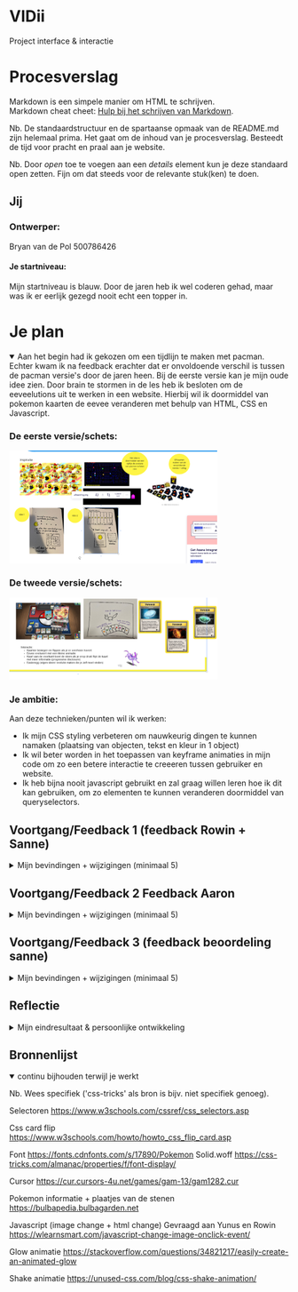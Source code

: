 # VIDii
Project interface &amp; interactie




# Procesverslag
Markdown is een simpele manier om HTML te schrijven.  
Markdown cheat cheet: [Hulp bij het schrijven van Markdown](https://github.com/adam-p/markdown-here/wiki/Markdown-Cheatsheet).

Nb. De standaardstructuur en de spartaanse opmaak van de README.md zijn helemaal prima. Het gaat om de inhoud van je procesverslag. Besteedt de tijd voor pracht en praal aan je website.

Nb. Door *open* toe te voegen aan een *details* element kun je deze standaard open zetten. Fijn om dat steeds voor de relevante stuk(ken) te doen.





## Jij

### Ontwerper:
Bryan van de Pol 
500786426

#### Je startniveau:
Mijn startniveau is blauw. Door de jaren heb ik wel coderen gehad, maar was ik er eerlijk gezegd nooit echt een topper in. 

# Je plan

<details open>
  <summary> Aan het begin had ik gekozen om een tijdlijn te maken met pacman. Echter kwam ik na feedback erachter dat er onvoldoende verschil is tussen de pacman versie's door de jaren heen. Bij de eerste versie kan je mijn oude idee zien. Door brain te stormen in de les heb ik besloten om de eeveelutions uit te werken in een website. Hierbij wil ik doormiddel van pokemon kaarten de eevee veranderen met behulp van HTML, CSS en Javascript. </summary>

  ### De eerste versie/schets:
  <img src="readme-images/idee1.PNG" width="375px" alt="eerste schets">

  ### De tweede versie/schets:
  <img src="readme-images/idee2.PNG" width="375px" alt="tweede schets">
    
    
  ### Je ambitie: 
  Aan deze technieken/punten wil ik werken:
  - Ik mijn CSS styling verbeteren om nauwkeurig dingen te kunnen namaken (plaatsing van objecten, tekst en kleur in 1 object)
  - Ik wil beter worden in het toepassen van keyframe animaties in mijn code om zo een betere interactie te creeeren tussen gebruiker en website. 
  - Ik heb bijna nooit javascript gebruikt en zal graag willen leren hoe ik dit kan gebruiken, om zo elementen te kunnen veranderen doormiddel van queryselectors.
 
</details>


## Voortgang/Feedback 1 (feedback Rowin + Sanne)

<details>
  <summary>Mijn bevindingen + wijzigingen (minimaal 5)</summary>

  ### Bevinding 1:
  Sanne en Rowin zeiden beiden als feedback dat de pacman niet divers genoeg was door de jaren heen, waardoor mijn idee niet uitgebreid genoeg gemaakt kon worden.

  #### oplossing:
  Ik heb gebrainstormt in de les en gekozen om in plaats van een tijdlijn door de jaren heen de eeveelutions te doen. Waarbij je doormiddel van       pokemonkaarten informatie krijgt over de eevee en ze doormiddel van een klik ook kan laten evolueren. 

  ### Bevinding 2:
  Aan het begin was ik volop bezig met het gebruik van classes. Echter kwam ik erachter dat het gebruik van selectoren gewenst is. 

  #### oplossing:
  Meteen classes aangepast, zodat ik niet teveel code type waarbij ik classes gebruik. Door op w3school te kijken heb ik mijn geheugen opgefrist en heb ik meteen de selectoren toegepast. 
    
  ### Bevinding 3:
  Door het aanpassen van de classes naar selectors werkte mijn cardflip animatie op :hover niet meer

  #### oplossing:
  Ik ben door de code heen gegaan en heb de HTML en CSS naast elkaar gehouden, zodat ik de correcte selector opschreef om de animatie weer te laten werken. Vervolgens werkte de animatie ook weer. 
  
      
  ### Bevinding 4:
  Bij de cardflip animatie verschuiven de elementen van de pokemonkaart te veel, waardoor je de helft ervan niet ziet. 
   <img src="readme-images/padding.png" width="375px" alt="achterkant">

  #### oplossing:
  Ik heb samen met Sanne gekeken in chrome en het element geinspecteerd om te kijken of er ergens padding werd toegevoegd wat niet nodig was. Dit bleek ook te kloppen. Vervolgens heb ik een flex container gemaakt en justify content toegepast om de pokemonkaarten mooier te centreren.
      
  
  ### Bevinding 5:
  Hoe wil ik de pokemon kaarten plaatsen en hoe pas ik progressive disclosure toe?

  #### oplossing:
  Ik heb gekozen ervoor om de achterkant van de pokemonkaart te laten zien en deze doormiddel van een :hover of :focus-within informatie te laten tonen. Zo pas ik progressive disclosure toe waarbij de informatie over de pokemon kaart niet meteen te zien is. Verder laat ik de pokemonkaarten horizontaal zien, zodat alle kaarten te zien zijn op het scherm.
  
  <img src="readme-images/duskstone.jpg" width="375px" alt="dukstone">
  <img src="readme-images/achterkant.jpg" width="375px" alt="achterkant">
  <img src="readme-images/horizontaal.png" width="450px" alt="horizontaal">
 
      

      

</details>




## Voortgang/Feedback 2 Feedback Aaron

<details>
  <summary>Mijn bevindingen + wijzigingen (minimaal 5)</summary>
  
  ### Bevinding 1:
  Toen aaron door mijn code ging had hij moeite met het begrijpen waarvoor welke code was. Dit kwam doordat ik onvoldoende of onduidelijke commentaar had geschreven

  #### oplossing:
  Ik ben langs al mijn commentaar gegaan en heb besloten hoe ik dit wil schrijven en wat voor beschrijving het moet geven. Zo heb ik ook commentaar in caps lock getypt om zo duidelijk te maken dat tussen deze regels alleen maar code staat die hiervoor gaat (als een soort hoofdstuk/onderwerp)


  ### Bevinding 2:
  Ik wilde doormiddel van javascript de eevee onder aan de pagina veranderen naar een andere evolutie. Echter werkte dit niet als ik op de pokemonkaart drukte. Terwijl ik wel de juiste selector had gebruikt. (uiteindelijk bleek dat je een image niet klikbaar kan maken)

  #### oplossing:
  Ik heb getest of dit werkte met een normale button. En dit bleek uiteindelijk wel te werken. Sanne kwam met het idee om de button te plaatsen op de pokemonkaart en deze te stylen, zodat deze wegvalt, maar wel de hele kaart bedekt. Door dit toe te passen werd de pokemon kaart klikbaar doormiddel van een button.

  ### Bevinding 3:
  Hoe kan ik ervoor zorgen dat de vormgeving meer past bij pokemon?
  
  #### oplossing:
  Ik heb de font van pokemon toegevoegd doormiddel van een fontface+url, zodat deze ook overgenomen wordt op andere devices en niet alleen op mijn pc. Hierdoor passen de kopteksten van de interface meer bij pokemon, waardoor het meer een geheel wordt.
  
  <img src="readme-images/fontface.png" width="375px" alt="font">
  
  ### Bevinding 4:
  Hoe kan ik ervoor zorgen dat de pokemonkaarten meer een eigen karakter hebben? En op een pokemonkaart lijken?
  
  ### oplossing:
  Ik heb een container gemaakt en een foto erbij gehouden van de pokemonkaart en ben deze doormiddel van CSS gaan namaken. Vervolgens heb ik voor elke pokemon kaart nieuwe selectoren gemaakt specifiek voor elke unieke kaart. En heb ik hierbij toepasselijke gradients gezocht om zo elke kaart een uniekere look te geven die hoort bij de evolutiesteen.
  
  <img src="readme-images/voorbeeld2.png" width="375px" alt="font">
    
  ### Bevinding 5:
 De pokemonkaarten zijn niet tabbaar, waardoor de website alleen te gebruiken is met een muis.
  
  ### oplossing:
  Uit onderzoek op het internet bleek dat images niet selecteerbaar zijn doormiddel van Tab. Sanne kwam met de oplossing om onder de pokemonkaart een button te plaatsen en deze te selecteren met een selector in CSS, zodat deze tabbaar is. Dit werkte en hangt ook samen met de klikbaarheid van de pokemonkaart als deze omdraait.

</details>



## Voortgang/Feedback 3 (feedback beoordeling sanne)

<details>
  <summary>Mijn bevindingen + wijzigingen (minimaal 5)</summary>
  
  ### Bevinding 1:
  "De pokemonkaarten lijken niet klikbaar/interactief"

  #### oplossing:
  De oplossing hiervoor was erg simpel. Ik heb voor voor en achterkant cursor:pointer in css geschreven, zodat de pokemon kaart klikbaar lijkt en zo interactie vraagt van de gebruiker. Ook heb ik een kleine animatie toegevoegd die 3x afspeelt na 5 seconden om zo nieuwsgierigheid te wekken bij de gebruiker. 
  
  <img src="readme-images/animatiekaart.png" width="375px" alt="bummer">

  ### Bevinding 2:
  Hoe kan ik ervoor zorgen dat je ziet dat je de kaart geselecteerd hebt?
 
  #### oplossing:
  Ik heb een glow animatie toegevoegd als je over de kaart gaat toont het een semi-actieve staat. Vervolgens als je op de kaart drukt en de eevee veranderd dan zal de kaart een stukje omhoog gaan, om ze te tonen dat deze evolutie actief is. Doormiddel van dit wil ik de interactie tussen de pokemonkaart en gebruiker verbeteren en duidelijker maken.
  
  <img src="readme-images/glowkaart.png" width="375px" alt="bummer">


  ### Bevinding 3:
  "Je hebt overal in je code geen CSS Custom properties gebruikt"

  #### oplossing:
  Door al me code gegaan en CSS custom properties netjes in de :root geschreven en vervolgens met --var toegepast bij elke kleur. Nu kan ik ook gemakkelijk kleuren aan passen indien gewenst, zonder dat dat ik helemaal naar beneden hoef te scrollen in mijn css en moet zoeken welke kleur voor wat is.
  <img src="readme-images/customprop.png" width="450px" alt="bummer">
  
  ### Bevinding 4:
  Hoe verander ik de naam van de Eevee onder aan de pagina, zodat deze past bij de evolutie?

  #### oplossing:
  Ik heb gevraagd aan Yunus hoe dit werkte en heb vervolgens op internet de javascript hiervoor opgezocht. Ik moest hier voor in dezelfde function zoals ik de image verander de innerhtml veranderen door een variable aan te maken van de eevee naam en deze dan te vervangen met een nieuwe naam. 
  
  <img src="readme-images/voorbeeld3.png" width="375px" alt="bummer">
  
  ### Bevinding 5:
  Als ik mijn website open op een andere pc via github misde er een aantal afbeeldingen

  #### oplossing:
  Aaron had het in de les erover dat je moest opletten op hoofdletters onder eigenschappen van de foto's. Zo bleek dat github case sensitive is. Ik heb dit opgelost door ook ../images te schrijven ipv ./images en PNG of png. Uiteindelijk werken nu ook alle images op elke pc door dit aan te hebben gepast.  
 
  
  
  
   

</details>




## Reflectie

<details>
  <summary>Mijn eindresultaat & persoonlijke ontwikkeling</summary>

  ### Je uitkomst - karakteristiek screenshot(s):
  Het uiteindelijke resultaat zijn 8 pokemonkaarten die interactie opwekken bij de gebruiker om zo door de evolutie te gaan van de eevee's. Je kan ze doormiddel van TAB of click gebruiken.
  
  
  <img src="readme-images/interface.png" width="375px" alt="bummer">
  <img src="readme-images/voorbeeld2.png" width="375px" alt="bummer">
  <img src="readme-images/voorbeeld3.png" width="375px" alt="bummer">
  


  ### Dit ging goed/Heb ik geleerd: 
  Ik heb geleerd aan de hand van een afbeelding een pokemonkaart na te maken doormiddel van een live server open te houden en zo stapsgewijs de CSS te schrijven. Ook heb ik geleerd hoe ik keyframes toepas om zo kleine animaties toe te voegen om de interactie tussen de gebruiker en product te verbeteren (iets dat heel belangrijk is) Ookal lag de focus meer op HTML en CSS heb ik ook veel geleerd over Javascript tijdens interface en interactie en hoe ik gebruik kan maken van queryselectors om zo afbeeldingen en namen te vervangen als er een bepaalde handeling uit wordt gevoerd (in dit geval een click of tab enter). Ik kan nu als ontwerper ook beter begrijpen en overleggen met developers wat wel of niet mogelijk zal gaan zijn in code als ik een ontwerp maak voor hen. Een skill die zeker van pas gaat komen later.
  


  ### Dit was lastig/Is niet gelukt:

  Ik vond het erg lastig om javascript te gebruiken. Doormiddel van hulp van Yunus heb ik gelukkig de queryselectors werkend gekregen om zo de eevee en naam te vervangen doormiddel van een click. 
  Wat me jammer genoeg niet gelukt is ios om een keyframe animatie te maken van de transitie tussen de pokemons. Uit onderzoek op het internet bleek dat dit kwam, omdat ik de image inlaad via javascript en dat de image niet al op de pagina staat met 0 opacity. En dat deze dan tijdens het evolueren omwisselt met de evolutie frame en de pokemon. 
  Verder had ik feedback gekregen van Sanne dat het niet duidelijk was welke pokemon kaart geselecteerd was als ik op een evolutie clickte. Ik heb geprobeerd dit met javascript op te lossen door een class toe te voegen als de click event gebeurd maar dit lukte niet. Vervolgens heb ik in plaats van dat in css een :active en :hover-within toegepast op de pokemon kaart en daarbij een negative -1em toegepast op de margin-top, zodat de pokemonkaart omhooggaat als die actief is. Alleen werkt deze oplossing niet 100%. Het werkt namelijk wel bij een click, maar bij een tab werkt dit niet, omdat de pokemonkaart dan wel gesloten wordt als je verder tabt. Dit sluit ook aan bij mijn volgende probleem, omdat het mij niet lukte om een class toe te voegen op een element lukte het mij ook niet om de glow effect te veranderen (dit leek mij een leuke extra om de interactie te verbeteren, zodat de gebruiker weet op welke kaarten die al heeft gedrukt. Hieronder de code die ik heb geprobeerd in beide gevallen. Ik heb vervolgens geprobeerd in CSS de kleuren te veranderen, maar dit werkte niet en is mij jammer genoeg ook uiteindelijk niet gelukt. 
  
  <img src="readme-images/voorbeeldjs.png" width="375px" alt="bummer">
  <img src="readme-images/voorbeeldjs2.png" width="375px" alt="bummer">
  
  
 

  
</details>





## Bronnenlijst

<details open>
<summary>continu bijhouden terwijl je werkt</summary>

Nb. Wees specifiek ('css-tricks' als bron is bijv. niet specifiek genoeg).

Selectoren
https://www.w3schools.com/cssref/css_selectors.asp

Css card flip    
https://www.w3schools.com/howto/howto_css_flip_card.asp
    
Font
https://fonts.cdnfonts.com/s/17890/Pokemon Solid.woff
https://css-tricks.com/almanac/properties/f/font-display/
    
Cursor
https://cur.cursors-4u.net/games/gam-13/gam1282.cur
    
Pokemon informatie + plaatjes van de stenen
https://bulbapedia.bulbagarden.net
    
Javascript (image change + html change)
Gevraagd aan Yunus en Rowin
https://wlearnsmart.com/javascript-change-image-onclick-event/
    
Glow animatie
https://stackoverflow.com/questions/34821217/easily-create-an-animated-glow

Shake animatie
https://unused-css.com/blog/css-shake-animation/

</details>
